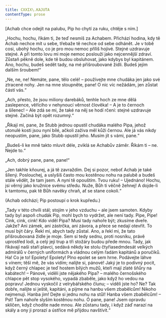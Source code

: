 ```yaml
---
title: CXXIX\.KAJUTA
contentType: prose
---
```


  

\[Achab chce odejít na palubu, Pip ho chytí za ruku, chtěje s ním.\]

  

„Hochu, hochu, říkám ti, že teď nesmíš za Achabem. Přichází hodina, kdy tě Achab nechce mít u sebe, třebaže tě nechce od sebe odhánět. Je v tobě cosi, ubohý hochu, co je pro mou nemoc příliš hojivé. Stejné uzdravuje stejné. A při tomto lovu mi moje nemoc poslouží jako nejcennější zdraví. Zůstaň pěkně dole, kde tě budou obsluhovat, jako kdybys byl kapitánem. Ano, hochu, budeš sedět tady, na mé přišroubované židli. Budeš jejím dalším šroubem!“

„Ne, ne, ne! Nemáte, pane, tělo celé! – používejte mne chudáka jen jako své ztracené nohy. Jen na mne stoupněte, pane! O nic víc nežádám, jen zůstat částí vás.“

„Ach, přesto, že jsou miliony darebáků, tenhle hoch ze mne dělá zaslepence, věřícího v nehynoucí věrnost člověka! – A je to černoch a šílenec! – Ale zdá se mi, že také na něj se hodí rčení: stejné uzdravuje stejné. Začíná být opět rozumný.“

„Říkají mi, pane, že Stubb jednou opustil chudáka malého Pipa, jehož utonulé kosti jsou nyní bílé, ačkoli zaživa měl kůži černou. Ale já vás nikdy neopustím, pane, jako Stubb opustil jeho. Musím jít s vámi, pane.“

„Budeš-li ke mně takto mluvit déle, zviklá se Achabův záměr. Říkám ti – ne. Nejde to.“

„Ach, dobrý pane, pane, pane!“

„Jen takhle kňourej, a já tě zavraždím. Dej si pozor, neboť Achab je také šílený. Poslouchej, a uslyšíš často mou kostěnou nohu na palubě a budeš stále vědět, že tam jsem. A nyní tě opouštím. Tvou ruku! – Ujednáno! Hochu, jsi věrný jako kružnice svému středu. Nuže, Bůh ti věčně žehnej! A dojde-li k tamtomu, pak tě Bůh navěky chraň, ať se stane cokoli.“

(Achab odchází; Pip postoupí o krok kupředu.)

„Tady v této chvíli stál; stojím v jeho vzduchu – ale jsem samoten. Kdyby tady byl aspoň chudák Pip, mohl bych to vydržet, ale není tady. Pipe, Pipe! Cink, cink, cink! Kdo viděl Pipa? Musí tady nahoře být; zkusíme dveře. Jakže? Ani zámek, ani zástrčka, ani závora, a přece se nedají otevřít. To musí být čáry. Řekl mi, abych tady zůstal. Ano, a řekl mi, že tato přišroubovaná židle je moje. Sem si tedy sednu, proti nosníku, právě uprostřed lodi, a celý její trup a tři stožáry budou přede mnou. Tady, jak říkávají naši staří plavci, sedává někdy ke stolu čtyřiasedmdesát velkých admirálů v černých uniformách a vládnou celým řadám kapitánů a poručíků. Ha! Co je to! Epolety! Epolety! Plno epolet se sem hrne. Podávejte láhve s vínem; těší mě, že vás vidím; nalijte si, pánové! Jaký je to podivný pocit, když černý chlapec je teď hostem bílých mužů, kteří mají zlaté šňůry na kabátech! – Pánové, viděli jste nějakého Pipa? – malého černošského chlapce pět stop vysokého, vypadá zbaběle, jako když ho vedou na popravu! Jednou vyskočil z velrybářského člunu; – viděli jste ho? Ne? Tak dobře, nalijte si ještě, kapitáni, a pijme na hanbu všem zbabělcům! Nikoho nejmenuji. Hanba jim! Dejte si jednu nohu na stůl! Hanba všem zbabělcům! – Pst! Tam nahoře slyším kostěnou nohu. Ó pane, pane! Jsem opravdu sklíčen, když chodíte nade mnou. Ale zůstanu tady, i když záď narazí na skály a ony ji prorazí a ústřice mě přijdou navštívit.“
